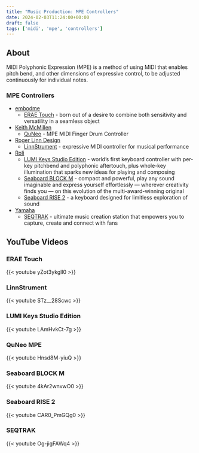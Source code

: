 ```yaml
---
title: "Music Production: MPE Controllers"
date: 2024-02-03T11:24:00+00:00
draft: false
tags: ['midi', 'mpe', 'controllers']
---
```

## About
MIDI Polyphonic Expression (MPE) is a method of using MIDI that enables pitch bend, and other dimensions of expressive control, to be adjusted continuously for individual notes.

### MPE Controllers
- [embodme](https://www.embodme.com/)
  - [ERAE Touch](https://www.embodme.com/erae-touch) - born out of a desire to combine both sensitivity and versatility in a seamless object
- [Keith McMillen](https://www.keithmcmillen.com/)
  - [QuNeo](https://www.keithmcmillen.com/products/quneo/) - MPE MIDI Finger Drum Controller
- [Roger Linn Design](https://www.rogerlinndesign.com/)
  - [LinnStrument](https://www.rogerlinndesign.com/linnstrument) - expressive MIDI controller for musical performance
- [Roli](https://roli.com/)
  - [LUMI Keys Studio Edition](https://roli.com/products/blocks/lumi-keys-studio-edition) - world’s first keyboard controller with per-key pitchbend and polyphonic aftertouch, plus whole-key illumination that sparks new ideas for playing and composing
  - [Seaboard BLOCK M](https://roli.com/products/blocks/seaboard-block-m) - compact and powerful, play any sound imaginable and express yourself effortlessly — wherever creativity finds you — on this evolution of the multi-award-winning original
  - [Seaboard RISE 2](https://roli.com/products/seaboard/rise2) - a keyboard designed for limitless exploration of sound
- [Yamaha](https://uk.yamaha.com/)
  - [SEQTRAK](https://uk.yamaha.com/en/products/music_production/music-production-studios/seqtrak/index.html) - ultimate music creation station that empowers you to capture, create and connect with fans

## YouTube Videos

### ERAE Touch
{{< youtube yZot3ykgll0 >}}

### LinnStrument
{{< youtube STz__28Scwc >}}

### LUMI Keys Studio Edition
{{< youtube LAmHvkCt-7g >}}

### QuNeo MPE
{{< youtube Hnsd8M-yiuQ >}}

### Seaboard BLOCK M
{{< youtube 4kAr2wnvwO0 >}}

### Seaboard RISE 2
{{< youtube CAR0_PmGQg0 >}}

### SEQTRAK
{{< youtube Og-jigFAWq4 >}}

